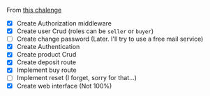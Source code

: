  From [this chalenge](https://mvpmatch.notion.site/Full-stack-ac8a8b07bee84937968377c840b6fa29)
 
  - [x] Create Authorization middleware
  - [x] Create user Crud (roles can be `seller` or `buyer`)
  - [ ] Create change password (Later. I'll try to use a free mail service)
  - [x] Create Authentication
  - [X] Create product Crud
  - [X] Create deposit route
  - [x] Implement buy route
  - [ ] Implement reset (I forget, sorry for that...)
  - [X] Create web interface (Not 100%)
